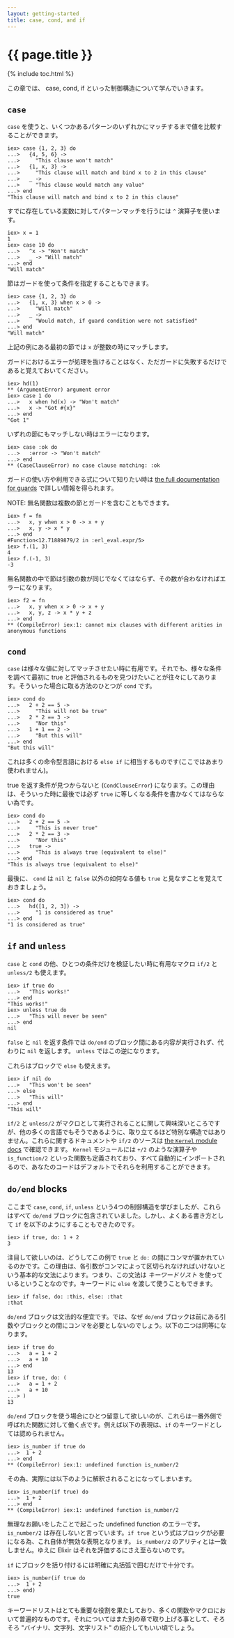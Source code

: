 ```yaml
---
layout: getting-started
title: case, cond, and if
---
```


# {{ page.title }}

{% include toc.html %}

この章では、 case, cond, if といった制御構造について学んでいきます。

## `case`

`case` を使うと、いくつかあるパターンのいずれかにマッチするまで値を比較することができます。

```iex
iex> case {1, 2, 3} do
...>   {4, 5, 6} ->
...>     "This clause won't match"
...>   {1, x, 3} ->
...>     "This clause will match and bind x to 2 in this clause"
...>   _ ->
...>     "This clause would match any value"
...> end
"This clause will match and bind x to 2 in this clause"
```

すでに存在している変数に対してパターンマッチを行うには `^` 演算子を使います。

```iex
iex> x = 1
1
iex> case 10 do
...>   ^x -> "Won't match"
...>   _ -> "Will match"
...> end
"Will match"
```

節はガードを使って条件を指定することもできます。

```iex
iex> case {1, 2, 3} do
...>   {1, x, 3} when x > 0 ->
...>     "Will match"
...>   _ ->
...>     "Would match, if guard condition were not satisfied"
...> end
"Will match"
```

上記の例にある最初の節では `x` が整数の時にマッチします。

ガードにおけるエラーが処理を抜けることはなく、ただガードに失敗するだけであると覚えておいてください。

```iex
iex> hd(1)
** (ArgumentError) argument error
iex> case 1 do
...>   x when hd(x) -> "Won't match"
...>   x -> "Got #{x}"
...> end
"Got 1"
```

いずれの節にもマッチしない時はエラーになります。

```iex
iex> case :ok do
...>   :error -> "Won't match"
...> end
** (CaseClauseError) no case clause matching: :ok
```

ガードの使い方や利用できる式について知りたい時は [the full documentation for guards](https://hexdocs.pm/elixir/guards.html) で詳しい情報を得られます。

NOTE: 無名関数は複数の節とガードを含むこともできます。

```iex
iex> f = fn
...>   x, y when x > 0 -> x + y
...>   x, y -> x * y
...> end
#Function<12.71889879/2 in :erl_eval.expr/5>
iex> f.(1, 3)
4
iex> f.(-1, 3)
-3
```

無名関数の中で節は引数の数が同じでなくてはならず、その数が合わなければエラーになります。

```iex
iex> f2 = fn
...>   x, y when x > 0 -> x + y
...>   x, y, z -> x * y + z
...> end
** (CompileError) iex:1: cannot mix clauses with different arities in anonymous functions
```

## `cond`

`case` は様々な値に対してマッチさせたい時に有用です。それでも、様々な条件を調べて最初に true と評価されるものを見つけたいことが往々にしてあります。そういった場合に取る方法のひとつが `cond` です。

```iex
iex> cond do
...>   2 + 2 == 5 ->
...>     "This will not be true"
...>   2 * 2 == 3 ->
...>     "Nor this"
...>   1 + 1 == 2 ->
...>     "But this will"
...> end
"But this will"
```

これは多くの命令型言語における `else if` に相当するものです(ここではあまり使われません)。

true を返す条件が見つからないと (`CondClauseError`) になります。この理由は、そういった時に最後では必ず `true` に等しくなる条件を書かなくてはならない為です。

```iex
iex> cond do
...>   2 + 2 == 5 ->
...>     "This is never true"
...>   2 * 2 == 3 ->
...>     "Nor this"
...>   true ->
...>     "This is always true (equivalent to else)"
...> end
"This is always true (equivalent to else)"
```

最後に、 `cond` は `nil` と `false` 以外の如何なる値も `true` と見なすことを覚えておきましょう。

```iex
iex> cond do
...>   hd([1, 2, 3]) ->
...>     "1 is considered as true"
...> end
"1 is considered as true"
```

## `if` and `unless`

`case` と `cond` の他、ひとつの条件だけを検証したい時に有用なマクロ `if/2` と `unless/2` も使えます。

```iex
iex> if true do
...>   "This works!"
...> end
"This works!"
iex> unless true do
...>   "This will never be seen"
...> end
nil
```

`false` と `nil` を返す条件では `do/end` のブロック間にある内容が実行されず、代わりに `nil` を返します。 `unless` ではこの逆になります。

これらはブロックで `else` も使えます。

```iex
iex> if nil do
...>   "This won't be seen"
...> else
...>   "This will"
...> end
"This will"
```

`if/2` と `unless/2` がマクロとして実行されることに関して興味深いところですが、他の多くの言語でもそうであるように、取り立てるほど特別な構造ではありません。これらに関するドキュメントや `if/2` のソースは [the `Kernel` module docs](https://hexdocs.pm/elixir/Kernel.html) で確認できます。 `Kernel` モジュールには `+/2` のような演算子や `is_function/2` といった関数も定義されており、すべて自動的にインポートされるので、あなたのコードはデフォルトでそれらを利用することができます。

## `do/end` blocks

ここまで `case`, `cond`, `if`, `unless` という4つの制御構造を学びましたが、これらはすべて `do/end` ブロックに包含されていました。しかし、よくある書き方として `if` を以下のようにすることもできたのです。

```iex
iex> if true, do: 1 + 2
3
```

注目して欲しいのは、どうしてこの例で `true` と `do:` の間にコンマが置かれているのかです。この理由は、各引数がコンマによって区切られなければいけないという基本的な文法によります。つまり、この文法は *キーワードリスト* を使っているということなのです。キーワードに `else` を渡して使うこともできます。

```iex
iex> if false, do: :this, else: :that
:that
```

`do/end` ブロックは文法的な便宜です。では、なぜ `do/end` ブロックは前にある引数やブロックとの間にコンマを必要としないのでしょう。以下の二つは同等になります。

```iex
iex> if true do
...>   a = 1 + 2
...>   a + 10
...> end
13
iex> if true, do: (
...>   a = 1 + 2
...>   a + 10
...> )
13
```

`do/end` ブロックを使う場合にひとつ留意して欲しいのが、これらは一番外側で呼ばれた関数に対して働く点です。例えば以下の表現は、`if` のキーワードとしては認められません。

```iex
iex> is_number if true do
...>  1 + 2
...> end
** (CompileError) iex:1: undefined function is_number/2
```

その為、実際には以下のように解釈されることになってしまいます。

```iex
iex> is_number(if true) do
...>  1 + 2
...> end
** (CompileError) iex:1: undefined function is_number/2
```

無理なお願いをしたことで起こった undefined function のエラーです。 `is_number/2` は存在しないと言っています。`if true` という式はブロックが必要になる為、これ自体が無効な表現となります。 `is_number/2` のアリティとは一致しません。ゆえに Elixir はそれを評価するにさえ至らないのです。

`if` にブロックを括り付けるには明確に丸括弧で囲むだけで十分です。

```iex
iex> is_number(if true do
...>  1 + 2
...> end)
true
```

キーワードリストはとても重要な役割を果たしており、多くの関数やマクロにおいて普遍的なものです。それについてはまた別の章で取り上げる事として、そろそろ "バイナリ、文字列、文字リスト" の紹介してもいい頃でしょう。

